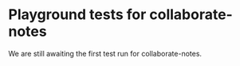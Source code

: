 # Playground tests for collaborate-notes
We are still awaiting the first test run for collaborate-notes.
